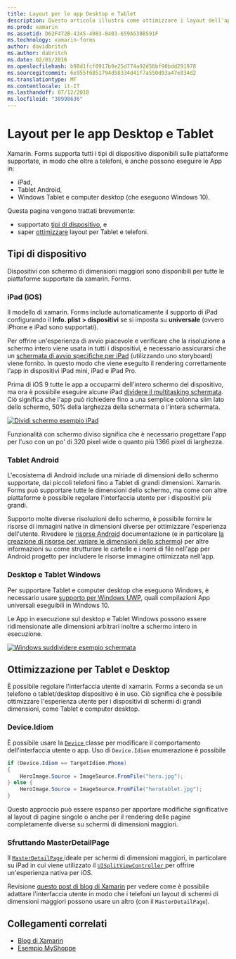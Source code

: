 ```yaml
---
title: Layout per le app Desktop e Tablet
description: Questo articolo illustra come ottimizzare i layout dell'applicazione xamarin. Forms per Tablet, anziché i telefoni.
ms.prod: xamarin
ms.assetid: D62F472B-4345-4983-8403-659A538B591F
ms.technology: xamarin-forms
author: davidbritch
ms.author: dabritch
ms.date: 02/01/2016
ms.openlocfilehash: b98d1fcf0917b9e25d774a92d56bf90bdd291978
ms.sourcegitcommit: 6e955f6851794d58334d41f7a550d93a47e834d2
ms.translationtype: MT
ms.contentlocale: it-IT
ms.lasthandoff: 07/12/2018
ms.locfileid: "38998636"
---
```

# <a name="layout-for-tablet-and-desktop-apps"></a>Layout per le app Desktop e Tablet

Xamarin. Forms supporta tutti i tipi di dispositivo disponibili sulle piattaforme supportate, in modo che oltre a telefoni, è anche possono eseguire le App in:

* iPad,
* Tablet Android,
* Windows Tablet e computer desktop (che eseguono Windows 10).

Questa pagina vengono trattati brevemente:

* supportato [tipi di dispositivo](#Device_Types), e
* saper [ottimizzare](#optimize) layout per Tablet e telefoni.

<a name="Device_Types" />

## <a name="device-types"></a>Tipi di dispositivo

Dispositivi con schermo di dimensioni maggiori sono disponibili per tutte le piattaforme supportate da xamarin. Forms.

### <a name="ipads-ios"></a>iPad (iOS)

Il modello di xamarin. Forms include automaticamente il supporto di iPad configurando il **Info. plist > dispositivi** se si imposta su **universale** (ovvero iPhone e iPad sono supportati).

Per offrire un'esperienza di avvio piacevole e verificare che la risoluzione a schermo intero viene usata in tutti i dispositivi, è necessario assicurarsi che un [schermata di avvio specifiche per iPad](~/ios/app-fundamentals/images-icons/launch-screens.md) (utilizzando uno storyboard) viene fornito. In questo modo che viene eseguito il rendering correttamente l'app in dispositivi iPad mini, iPad e iPad Pro.

Prima di iOS 9 tutte le app a occuparmi dell'intero schermo del dispositivo, ma ora è possibile eseguire alcune iPad [dividere il multitasking schermata](~/ios/platform/multitasking.md).
Ciò significa che l'app può richiedere fino a una semplice colonna slim lato dello schermo, 50% della larghezza della schermata o l'intera schermata.

[![](tablet-images/ipad-sml.png "Dividi schermo esempio iPad")](tablet-images/ipad.png#lightbox "iPad Split schermata di esempio")

Funzionalità con schermo diviso significa che è necessario progettare l'app per l'uso con un po' di 320 pixel wide o quanto più 1366 pixel di larghezza.

### <a name="android-tablets"></a>Tablet Android

L'ecosistema di Android include una miriade di dimensioni dello schermo supportate, dai piccoli telefoni fino a Tablet di grandi dimensioni. Xamarin. Forms può supportare tutte le dimensioni dello schermo, ma come con altre piattaforme è possibile regolare l'interfaccia utente per i dispositivi più grandi.

Supporto molte diverse risoluzioni dello schermo, è possibile fornire le risorse di immagini native in dimensioni diverse per ottimizzare l'esperienza dell'utente.
Rivedere le [risorse Android](~/android/app-fundamentals/resources-in-android/index.md) documentazione (e in particolare [la creazione di risorse per variare le dimensioni dello schermo](~/android/app-fundamentals/resources-in-android/resources-for-varying-screens.md)) per altre informazioni su come strutturare le cartelle e i nomi di file nell'app per Android progetto per includere le risorse immagine ottimizzata nell'app.

### <a name="windows-tablets-and-desktops"></a>Desktop e Tablet Windows

Per supportare Tablet e computer desktop che eseguono Windows, è necessario usare [supporto per Windows UWP](~/xamarin-forms/platform/windows/installation/index.md), quali compilazioni App universali eseguibili in Windows 10.

Le App in esecuzione sul desktop e Tablet Windows possono essere ridimensionate alle dimensioni arbitrari inoltre a schermo intero in esecuzione.

[![](tablet-images/splitscreen-sml.png "Windows suddividere esempio schermata")](tablet-images/splitscreen.png#lightbox "Windows suddividere l'esempio di schermata")


<a name="optimize" />

## <a name="optimizing-for-tablet-and-desktop"></a>Ottimizzazione per Tablet e Desktop

È possibile regolare l'interfaccia utente di xamarin. Forms a seconda se un telefono o tablet/desktop dispositivo è in uso. Ciò significa che è possibile ottimizzare l'esperienza utente per i dispositivi di schermi di grandi dimensioni, come Tablet e computer desktop.


### <a name="deviceidiom"></a>Device.Idiom

È possibile usare la [ `Device` ](~/xamarin-forms/platform/device.md) classe per modificare il comportamento dell'interfaccia utente o app. Uso di `Device.Idiom` enumerazione è possibile

```csharp
if (Device.Idiom == TargetIdiom.Phone)
{
    HeroImage.Source = ImageSource.FromFile("hero.jpg");
} else {
    HeroImage.Source = ImageSource.FromFile("herotablet.jpg");
}
```

Questo approccio può essere espanso per apportare modifiche significative al layout di pagine singole o anche per il rendering delle pagine completamente diverse su schermi di dimensioni maggiori.

### <a name="leveraging-masterdetailpage"></a>Sfruttando MasterDetailPage

Il [ `MasterDetailPage` ](xref:Xamarin.Forms.MasterDetailPage) ideale per schermi di dimensioni maggiori, in particolare su iPad in cui viene utilizzato il [ `UISplitViewController` ](https://developer.xamarin.com/api/type/UIKit.UISplitViewController/) per offrire un'esperienza nativa per iOS.

Revisione [questo post di blog di Xamarin](https://blog.xamarin.com/bringing-xamarin-forms-apps-to-tablets/) per vedere come è possibile adattare l'interfaccia utente in modo che i telefoni un layout di schermi di dimensioni maggiori possono usare un altro (con il `MasterDetailPage`).



## <a name="related-links"></a>Collegamenti correlati

- [Blog di Xamarin](https://blog.xamarin.com/bringing-xamarin-forms-apps-to-tablets/)
- [Esempio MyShoppe](https://github.com/jamesmontemagno/myshoppe)
